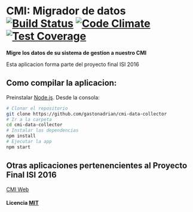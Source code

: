 # CMI: Migrador de datos [![Build Status](https://travis-ci.org/gastonadrian/cmi-data-collector.svg?branch=master)](https://travis-ci.org/gastonadrian/cmi-data-collector) [![Code Climate](https://codeclimate.com/github/gastonadrian/cmi-data-collector/badges/gpa.svg)](https://codeclimate.com/github/gastonadrian/cmi-data-collector) [![Test Coverage](https://codeclimate.com/github/gastonadrian/cmi-data-collector/badges/coverage.svg)](https://codeclimate.com/github/gastonadrian/cmi-data-collector/coverage)

**Migre los datos de su sistema de gestion a nuestro CMI**

Esta aplicacion forma parte del proyecto final ISI 2016

## Como compilar la aplicacion:

Preinstalar [Node.js](https://nodejs.org/en/download/). Desde la consola:

```bash
# Clonar el repositorio
git clone https://github.com/gastonadrian/cmi-data-collector
# Ir a la carpeta
cd cmi-data-collector
# Instalar las dependencias
npm install
# Ejecutar la app
npm start
```

## Otras aplicaciones pertenencientes al Proyecto Final ISI 2016

[CMI Web](https://github.com/gastonadrian/cmi-web)

#### Licencia [MIT](LICENSE)
